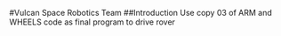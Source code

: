 #Vulcan Space Robotics Team
##Introduction
Use copy 03 of ARM and WHEELS code as final program to drive rover
